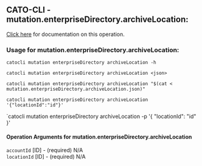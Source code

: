 
## CATO-CLI - mutation.enterpriseDirectory.archiveLocation:
[Click here](https://api.catonetworks.com/documentation/#mutation-mutation.enterpriseDirectory.archiveLocation) for documentation on this operation.

### Usage for mutation.enterpriseDirectory.archiveLocation:

`catocli mutation enterpriseDirectory archiveLocation -h`

`catocli mutation enterpriseDirectory archiveLocation <json>`

`catocli mutation enterpriseDirectory archiveLocation "$(cat < mutation.enterpriseDirectory.archiveLocation.json)"`

`catocli mutation enterpriseDirectory archiveLocation '{"locationId":"id"}'`

`catocli mutation enterpriseDirectory archiveLocation -p '{
    "locationId": "id"
}'


#### Operation Arguments for mutation.enterpriseDirectory.archiveLocation ####

`accountId` [ID] - (required) N/A    
`locationId` [ID] - (required) N/A    
